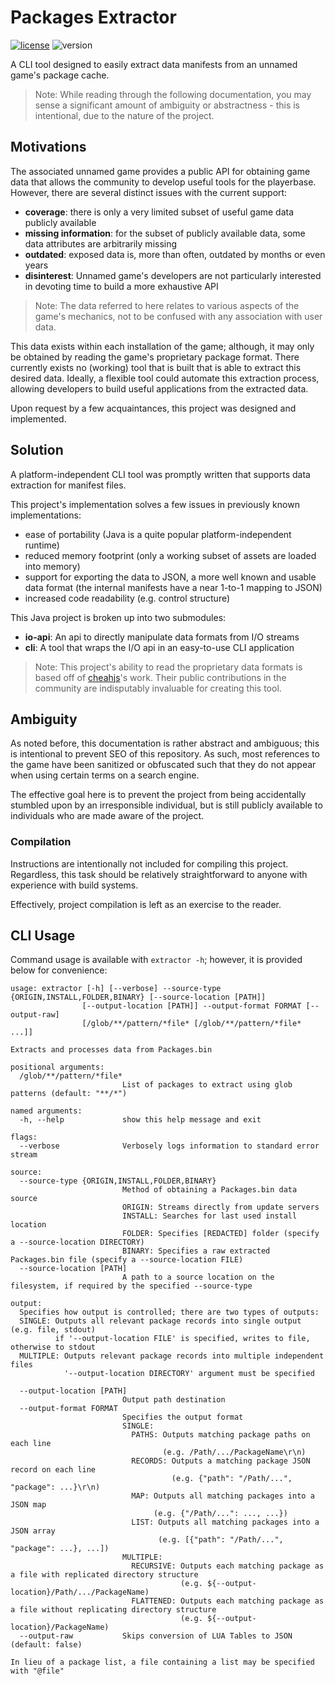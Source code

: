 # Packages Extractor
[![license](https://img.shields.io/github/license/concision/packages-extractor?style=flat-square)](https://github.com/concision/packages-extractor/blob/master/LICENSE)
![version](https://img.shields.io/github/v/tag/concision/packages-extractor?style=flat-square)

A CLI tool designed to easily extract data manifests from an unnamed game's package cache.

> Note: While reading through the following documentation, you may sense a significant amount of ambiguity or abstractness - this is intentional, due to the nature of the project. 

## Motivations
The associated unnamed game provides a public API for obtaining game data that allows the community to develop useful tools for the playerbase. However, there are several distinct issues with the current support:
- **coverage**: there is only a very limited subset of useful game data publicly available
- **missing information**: for the subset of publicly available data, some data attributes are arbitrarily missing
- **outdated**: exposed data is, more than often, outdated by months or even years
- **disinterest**: Unnamed game's developers are not particularly interested in devoting time to build a more exhaustive API

> Note: The data referred to here relates to various aspects of the game's mechanics, not to be confused with any association with user data.

This data exists within each installation of the game; although, it may only be obtained by reading the game's proprietary package format. There currently exists no (working) tool that is built that is able to extract this desired data. Ideally, a flexible tool could automate this extraction process, allowing developers to build useful applications from the extracted data. 

Upon request by a few acquaintances, this project was designed and implemented.

## Solution
A platform-independent CLI tool was promptly written that supports data extraction for manifest files. 

This project's implementation solves a few issues in previously known implementations:
- ease of portability (Java is a quite popular platform-independent runtime)
- reduced memory footprint (only a working subset of assets are loaded into memory)
- support for exporting the data to JSON, a more well known and usable data format (the internal manifests have a near 1-to-1 mapping to JSON)
- increased code readability (e.g. control structure)

This Java project is broken up into two submodules:
- **io-api**: An api to directly manipulate data formats from I/O streams
- **cli**: A tool that wraps the I/O api in an easy-to-use CLI application

> Note: This project's ability to read the proprietary data formats is based off of [cheahjs](https://github.com/cheahjs)'s work. Their public contributions in the community are indisputably invaluable for creating this tool.

## Ambiguity
As noted before, this documentation is rather abstract and ambiguous; this is intentional to prevent SEO of this repository. As such, most references to the game have been sanitized or obfuscated such that they do not appear when using certain terms on a search engine.

The effective goal here is to prevent the project from being accidentally stumbled upon by an irresponsible individual, but is still publicly available to individuals who are made aware of the project.

### Compilation
Instructions are intentionally not included for compiling this project. Regardless, this task should be relatively straightforward to anyone with experience with build systems.

Effectively, project compilation is left as an exercise to the reader.

## CLI Usage
Command usage is available with ```extractor -h```; however, it is provided below for convenience:
```
usage: extractor [-h] [--verbose] --source-type {ORIGIN,INSTALL,FOLDER,BINARY} [--source-location [PATH]]
                [--output-location [PATH]] --output-format FORMAT [--output-raw]
                [/glob/**/pattern/*file* [/glob/**/pattern/*file* ...]]

Extracts and processes data from Packages.bin

positional arguments:
  /glob/**/pattern/*file*
                         List of packages to extract using glob patterns (default: "**/*")

named arguments:
  -h, --help             show this help message and exit

flags:
  --verbose              Verbosely logs information to standard error stream

source:
  --source-type {ORIGIN,INSTALL,FOLDER,BINARY}
                         Method of obtaining a Packages.bin data source
                         ORIGIN: Streams directly from update servers
                         INSTALL: Searches for last used install location
                         FOLDER: Specifies [REDACTED] folder (specify a --source-location DIRECTORY)
                         BINARY: Specifies a raw extracted Packages.bin file (specify a --source-location FILE)
  --source-location [PATH]
                         A path to a source location on the filesystem, if required by the specified --source-type

output:
  Specifies how output is controlled; there are two types of outputs:
  SINGLE: Outputs all relevant package records into single output (e.g. file, stdout)
          if '--output-location FILE' is specified, writes to file, otherwise to stdout
  MULTIPLE: Outputs relevant package records into multiple independent files
            '--output-location DIRECTORY' argument must be specified

  --output-location [PATH]
                         Output path destination
  --output-format FORMAT
                         Specifies the output format
                         SINGLE:
                           PATHS: Outputs matching package paths on each line
                                  (e.g. /Path/.../PackageName\r\n)
                           RECORDS: Outputs a matching package JSON record on each line
                                    (e.g. {"path": "/Path/...", "package": ...}\r\n)
                           MAP: Outputs all matching packages into a JSON map
                                (e.g. {"/Path/...": ..., ...})
                           LIST: Outputs all matching packages into a JSON array
                                 (e.g. [{"path": "/Path/...", "package": ...}, ...])
                         MULTIPLE:
                           RECURSIVE: Outputs each matching package as a file with replicated directory structure
                                      (e.g. ${--output-location}/Path/.../PackageName)
                           FLATTENED: Outputs each matching package as a file without replicating directory structure
                                      (e.g. ${--output-location}/PackageName)
  --output-raw           Skips conversion of LUA Tables to JSON (default: false)

In lieu of a package list, a file containing a list may be specified with "@file"
```
